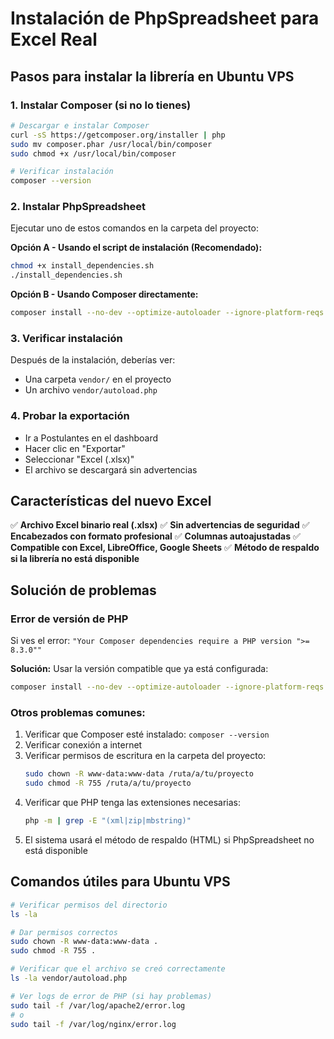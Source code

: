 # Instalación de PhpSpreadsheet para Excel Real

## Pasos para instalar la librería en Ubuntu VPS

### 1. Instalar Composer (si no lo tienes)
```bash
# Descargar e instalar Composer
curl -sS https://getcomposer.org/installer | php
sudo mv composer.phar /usr/local/bin/composer
sudo chmod +x /usr/local/bin/composer

# Verificar instalación
composer --version
```

### 2. Instalar PhpSpreadsheet
Ejecutar uno de estos comandos en la carpeta del proyecto:

**Opción A - Usando el script de instalación (Recomendado):**
```bash
chmod +x install_dependencies.sh
./install_dependencies.sh
```

**Opción B - Usando Composer directamente:**
```bash
composer install --no-dev --optimize-autoloader --ignore-platform-reqs
```

### 3. Verificar instalación
Después de la instalación, deberías ver:
- Una carpeta `vendor/` en el proyecto
- Un archivo `vendor/autoload.php`

### 4. Probar la exportación
- Ir a Postulantes en el dashboard
- Hacer clic en "Exportar"
- Seleccionar "Excel (.xlsx)"
- El archivo se descargará sin advertencias

## Características del nuevo Excel

✅ **Archivo Excel binario real (.xlsx)**
✅ **Sin advertencias de seguridad**
✅ **Encabezados con formato profesional**
✅ **Columnas autoajustadas**
✅ **Compatible con Excel, LibreOffice, Google Sheets**
✅ **Método de respaldo si la librería no está disponible**

## Solución de problemas

### Error de versión de PHP
Si ves el error: `"Your Composer dependencies require a PHP version ">= 8.3.0""`

**Solución:** Usar la versión compatible que ya está configurada:
```bash
composer install --no-dev --optimize-autoloader --ignore-platform-reqs
```

### Otros problemas comunes:
1. Verificar que Composer esté instalado: `composer --version`
2. Verificar conexión a internet
3. Verificar permisos de escritura en la carpeta del proyecto:
   ```bash
   sudo chown -R www-data:www-data /ruta/a/tu/proyecto
   sudo chmod -R 755 /ruta/a/tu/proyecto
   ```
4. Verificar que PHP tenga las extensiones necesarias:
   ```bash
   php -m | grep -E "(xml|zip|mbstring)"
   ```
5. El sistema usará el método de respaldo (HTML) si PhpSpreadsheet no está disponible

## Comandos útiles para Ubuntu VPS

```bash
# Verificar permisos del directorio
ls -la

# Dar permisos correctos
sudo chown -R www-data:www-data .
sudo chmod -R 755 .

# Verificar que el archivo se creó correctamente
ls -la vendor/autoload.php

# Ver logs de error de PHP (si hay problemas)
sudo tail -f /var/log/apache2/error.log
# o
sudo tail -f /var/log/nginx/error.log
```
